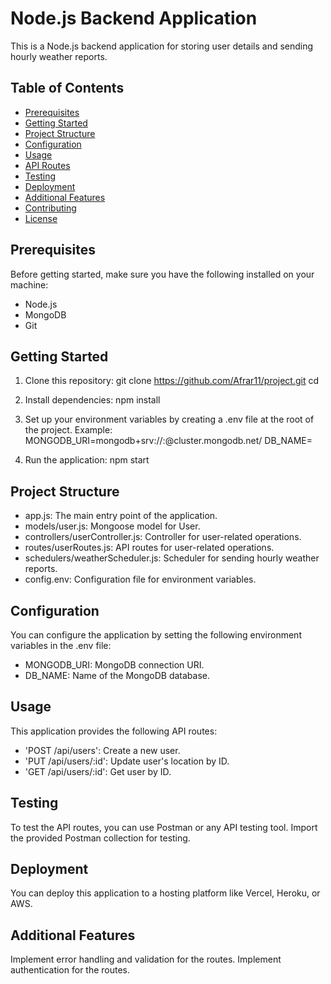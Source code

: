 # Node.js Backend Application

This is a Node.js backend application for storing user details and sending hourly weather reports.

## Table of Contents

- [Prerequisites](#prerequisites)
- [Getting Started](#getting-started)
- [Project Structure](#project-structure)
- [Configuration](#configuration)
- [Usage](#usage)
- [API Routes](#api-routes)
- [Testing](#testing)
- [Deployment](#deployment)
- [Additional Features](#additional-features)
- [Contributing](#contributing)
- [License](#license)

## Prerequisites

Before getting started, make sure you have the following installed on your machine:

- Node.js
- MongoDB
- Git

## Getting Started

1. Clone this repository:
   git clone <https://github.com/Afrar11/project.git>
   cd <repository-folder>

2. Install dependencies:
        npm install
   
3. Set up your environment variables by creating a .env file at the root of the project. 
        Example:
            MONGODB_URI=mongodb+srv://<username>:<password>@cluster.mongodb.net/<database>
            DB_NAME=<database-name>

4. Run the application:
            npm start

## Project Structure

- app.js: The main entry point of the application.
- models/user.js: Mongoose model for User.
- controllers/userController.js: Controller for user-related operations.
- routes/userRoutes.js: API routes for user-related operations.
- schedulers/weatherScheduler.js: Scheduler for sending hourly weather reports.
- config.env: Configuration file for environment variables.

## Configuration

You can configure the application by setting the following environment variables in the .env file:

* MONGODB_URI: MongoDB connection URI.
* DB_NAME: Name of the MongoDB database.

## Usage

This application provides the following API routes:

- 'POST /api/users': Create a new user.
- 'PUT /api/users/:id': Update user's location by ID.
- 'GET /api/users/:id': Get user by ID.

## Testing
To test the API routes, you can use Postman or any API testing tool. Import the provided Postman collection for testing.

## Deployment
You can deploy this application to a hosting platform like Vercel, Heroku, or AWS.

## Additional Features
 Implement error handling and validation for the routes.
 Implement authentication for the routes.




